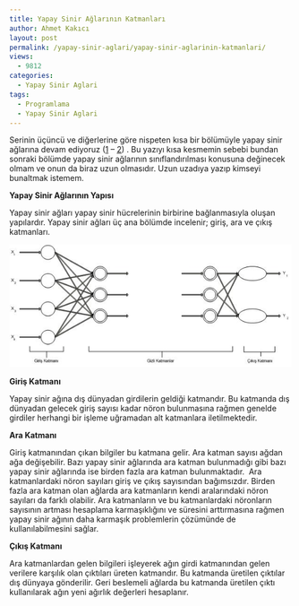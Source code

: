 ```yaml
---
title: Yapay Sinir Ağlarının Katmanları
author: Ahmet Kakıcı
layout: post
permalink: /yapay-sinir-aglari/yapay-sinir-aglarinin-katmanlari/
views:
  - 9812
categories:
  - Yapay Sinir Aglari
tags:
  - Programlama
  - Yapay Sinir Aglari
---
```

Serinin üçüncü ve diğerlerine göre nispeten kısa bir bölümüyle yapay sinir ağlarına devam ediyoruz (<a href="https://ahmetkakici.github.io/yazilim/yapay-sinir-aglarina-giris/">1</a> &#8211; <a href="https://ahmetkakici.github.io/yapay-sinir-aglari/yapay-sinir-aglarinin-mimarisi-ve-yapi-elemanlari/">2</a>) . Bu yazıyı kısa kesmemin sebebi bundan sonraki bölümde yapay sinir ağlarının sınıflandırılması konusuna değinecek olmam ve onun da biraz uzun olmasıdır. Uzun uzadıya yazıp kimseyi bunaltmak istemem.

**Yapay Sinir Ağlarının Yapısı**

Yapay sinir ağları yapay sinir hücrelerinin birbirine bağlanmasıyla oluşan yapılardır. Yapay sinir ağları üç ana bölümde incelenir; giriş, ara ve çıkış katmanları. <!--more-->

![Yapay Sinir Ağları Yapısı](/assets/images/ysa/ysa-yapi.jpg)

**Giriş Katmanı**

Yapay sinir ağına dış dünyadan girdilerin geldiği katmandır. Bu katmanda dış dünyadan gelecek giriş sayısı kadar nöron bulunmasına rağmen genelde girdiler herhangi bir işleme uğramadan alt katmanlara iletilmektedir.

**Ara Katmanı**

Giriş katmanından çıkan bilgiler bu katmana gelir. Ara katman sayısı ağdan ağa değişebilir. Bazı yapay sinir ağlarında ara katman bulunmadığı gibi bazı yapay sinir ağlarında ise birden fazla ara katman bulunmaktadır.  Ara katmanlardaki nöron sayıları giriş ve çıkış sayısından bağımsızdır. Birden fazla ara katman olan ağlarda ara katmanların kendi aralarındaki nöron sayıları da farklı olabilir. Ara katmanların ve bu katmanlardaki nöronların sayısının artması hesaplama karmaşıklığını ve süresini arttırmasına rağmen yapay sinir ağının daha karmaşık problemlerin çözümünde de kullanılabilmesini sağlar.

**Çıkış Katmanı**

Ara katmanlardan gelen bilgileri işleyerek ağın girdi katmanından gelen verilere karşılık olan çıktıları üreten katmandır. Bu katmanda üretilen çıktılar dış dünyaya gönderilir. Geri beslemeli ağlarda bu katmanda üretilen çıktı kullanılarak ağın yeni ağırlık değerleri hesaplanır.